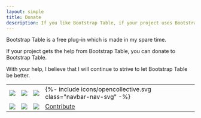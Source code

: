 ```yaml
---
layout: simple
title: Donate
description: If you like Bootstrap Table, if your project uses Bootstrap Table, if you want Bootstrap Table do better...
---
```


Bootstrap Table is a free plug-in which is made in my spare time.

If your project gets the help from Bootstrap Table, you can donate to Bootstrap Table.

With your help, I believe that I will continue to strive to let Bootstrap Table be better.

<table class="table donate">
<tbody>
  <tr>
    <td><img src="{{ site.base_url }}/assets/images/alipayLogo.png"></td>
    <td><img src="{{ site.base_url }}/assets/images/weixinLogo.png"></td>
    <td><img src="{{ site.base_url }}/assets/images/paypalLogo.png"></td>
    <td>{%- include icons/opencollective.svg class="navbar-nav-svg" -%}</td>
  </tr>
  <tr>
    <td><img src="{{ site.base_url }}/assets/images/alipay.jpg"></td>
    <td><img src="{{ site.base_url }}/assets/images/weixin.png"></td>
    <td>
      <a class="paypal" href="https://www.paypal.com/cgi-bin/webscr?cmd=_s-xclick&hosted_button_id=ZDHP676FQDUT6">
        <img src="https://www.paypalobjects.com/en_US/i/btn/btn_donateCC_LG.gif">
      </a>
    </td>
    <td>
      <a class="btn btn-primary" href="https://opencollective.com/bootstrap-table">Contribute</a>
    </td>
  </tr>
</tbody>
</table>
